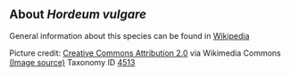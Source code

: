**About *Hordeum vulgare***
-------------------------
General information about this species can be found in [Wikipedia](https://en.wikipedia.org/wiki/Barley)

Picture credit: [Creative Commons Attribution 2.0](https://creativecommons.org/licenses/by/2.0) via Wikimedia Commons [(Image source)](https://en.wikipedia.org/wiki/File:Barley_(Hordeum_vulgare)_-_United_States_National_Arboretum_-_24_May_2009.jpg)
Taxonomy ID [4513](https://www.uniprot.org/taxonomy/4513)
